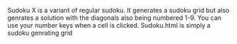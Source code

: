 Sudoku X is a variant of regular sudoku. It generates a sudoku grid but also genrates a solution with the diagonals also being numbered 1-9. You can use your number keys when a cell is clicked. Sudoku.html is simply a sudoku genrating grid
